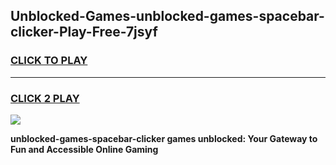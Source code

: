 
## Unblocked-Games-unblocked-games-spacebar-clicker-Play-Free-7jsyf
<h3>
<a href="https://premium76.site?title=unblocked-games-spacebar-clicker&ref=10A">CLICK TO PLAY</a></h3>
<hr>

<h3>
<a href="https://premium76.site?title=unblocked-games-spacebar-clicker&ref=10A">CLICK 2 PLAY</a>
  
</h3>

<a href="https://premium76.site?title=unblocked-games-spacebar-clicker&ref=10A"><img src="https://clearcache.store/games.png"></a>


**unblocked-games-spacebar-clicker games unblocked: Your Gateway to Fun and Accessible Online Gaming**
